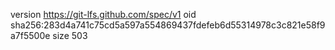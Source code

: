 version https://git-lfs.github.com/spec/v1
oid sha256:283d4a741c75cd5a597a554869437fdefeb6d55314978c3c821e58f9a7f5500e
size 503
